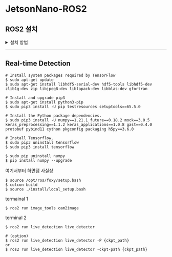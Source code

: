 # JetsonNano-ROS2

## ROS2 설치
<details>
<summary> 설치 방법 </summary>
<div markdown="1">

```
$ sh ./install_ros2_jetson_nano.sh
$ sh ./plus.sh
```

### SD 카드 파티션 늘리는 방법

[참고 사이트](https://omorobot.gitbook.io/manual/product/omo-r1mini/r1mini-pro/jetson-nano)
```
$ sudo apt update
$ sudo apt install -y gparted
$ sudo gparted
```
</div>
</details>

-----

## Real-time Detection 

```
# Install system packages required by TensorFlow
$ sudo apt-get update
$ sudo apt-get install libhdf5-serial-dev hdf5-tools libhdf5-dev zlib1g-dev zip libjpeg8-dev liblapack-dev libblas-dev gfortran
```

```
# Install and upgrade pip3
$ sudo apt-get install python3-pip
$ sudo pip3 install -U pip testresources setuptools==65.5.0 
```

```
# Install the Python package dependencies.
$ sudo pip3 install -U numpy==1.21.1 future==0.18.2 mock==3.0.5 keras_preprocessing==1.1.2 keras_applications==1.0.8 gast==0.4.0 protobuf pybind11 cython pkgconfig packaging h5py==3.6.0
```

```
# Install Tensorflow.
$ sudo pip3 uninstall tensorflow
$ sudo pip3 install tensorflow

$ sudo pip uninstall numpy
$ pip install numpy --upgrade
```

여기서부터 하면댐 사실상
```
$ source /opt/ros/foxy/setup.bash
$ colcon build
$ source ./install/local_setup.bash
```

termainal 1
```
$ ros2 run image_tools cam2image
```

terminal 2
```
$ ros2 run live_detection live_detector

# (option)
$ ros2 run live_detection live_detector -P {ckpt_path}
or
$ ros2 run live_detection live_detector -ckpt-path {ckpt_path}
```

